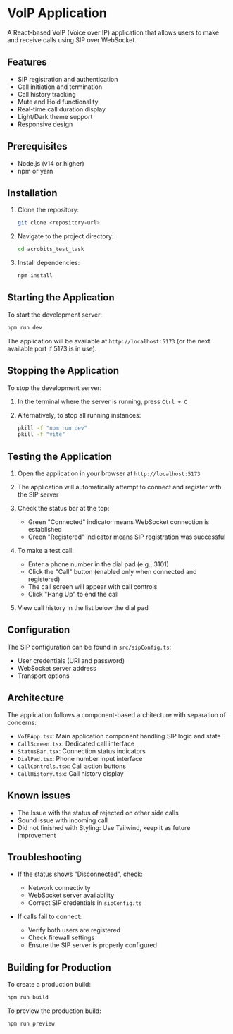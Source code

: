 # VoIP Application

A React-based VoIP (Voice over IP) application that allows users to make and receive calls using SIP over WebSocket.

## Features

- SIP registration and authentication
- Call initiation and termination
- Call history tracking
- Mute and Hold functionality
- Real-time call duration display
- Light/Dark theme support
- Responsive design

## Prerequisites

- Node.js (v14 or higher)
- npm or yarn

## Installation

1. Clone the repository:
   ```bash
   git clone <repository-url>
   ```

2. Navigate to the project directory:
   ```bash
   cd acrobits_test_task
   ```

3. Install dependencies:
   ```bash
   npm install
   ```

## Starting the Application

To start the development server:

```bash
npm run dev
```

The application will be available at `http://localhost:5173` (or the next available port if 5173 is in use).

## Stopping the Application

To stop the development server:

1. In the terminal where the server is running, press `Ctrl + C`

2. Alternatively, to stop all running instances:
   ```bash
   pkill -f "npm run dev"
   pkill -f "vite"
   
## Testing the Application

1. Open the application in your browser at `http://localhost:5173`

2. The application will automatically attempt to connect and register with the SIP server

3. Check the status bar at the top:
   - Green "Connected" indicator means WebSocket connection is established
   - Green "Registered" indicator means SIP registration was successful

4. To make a test call:
   - Enter a phone number in the dial pad (e.g., 3101)
   - Click the "Call" button (enabled only when connected and registered)
   - The call screen will appear with call controls
   - Click "Hang Up" to end the call

5. View call history in the list below the dial pad

## Configuration

The SIP configuration can be found in `src/sipConfig.ts`:

- User credentials (URI and password)
- WebSocket server address
- Transport options

## Architecture

The application follows a component-based architecture with separation of concerns:

- `VoIPApp.tsx`: Main application component handling SIP logic and state
- `CallScreen.tsx`: Dedicated call interface
- `StatusBar.tsx`: Connection status indicators
- `DialPad.tsx`: Phone number input interface
- `CallControls.tsx`: Call action buttons
- `CallHistory.tsx`: Call history display

## Known issues

- The Issue with the status of rejected on other side calls
- Sound issue with incoming call 
- Did not finished with Styling: Use Tailwind, keep it as future improvement


## Troubleshooting

- If the status shows "Disconnected", check:
  - Network connectivity
  - WebSocket server availability
  - Correct SIP credentials in `sipConfig.ts`

- If calls fail to connect:
  - Verify both users are registered
  - Check firewall settings
  - Ensure the SIP server is properly configured

## Building for Production

To create a production build:

```bash
npm run build
```

To preview the production build:

```bash
npm run preview
```
